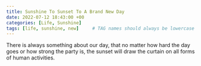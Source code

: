 ```yaml
---
title: Sunshine To Sunset To A Brand New Day
date: 2022-07-12 18:43:00 +00
categories: [Life, Sunshine]
tags: [life, sunshine, new]     # TAG names should always be lowercase
---
```


There is always something about our day, that no matter how hard the day goes or how strong the party is, the sunset will draw the curtain on all forms of human activities.

